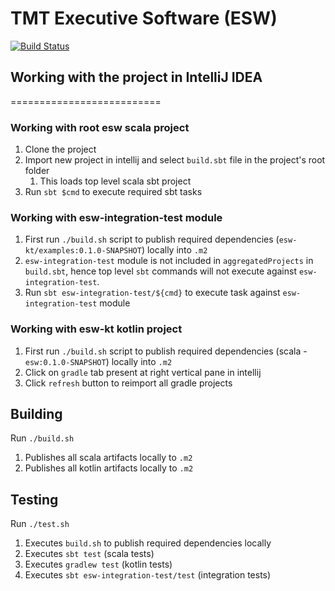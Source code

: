 TMT Executive Software (ESW)
=========================
[![Build Status](http://ec2-35-154-215-191.ap-south-1.compute.amazonaws.com:8080/job/esw-dev/badge/icon)](http://ec2-35-154-215-191.ap-south-1.compute.amazonaws.com:8080/job/esw-dev/)

## Working with the project in IntelliJ IDEA
==========================

### Working with root esw scala project
1. Clone the project
1. Import new project in intellij and select `build.sbt` file in the project's root folder
    1. This loads top level scala sbt project
1. Run `sbt $cmd` to execute required sbt tasks 

### Working with esw-integration-test module
1. First run `./build.sh` script to publish required dependencies (`esw-kt/examples:0.1.0-SNAPSHOT`) locally into `.m2`  
1. `esw-integration-test` module is not included in `aggregatedProjects` in `build.sbt`, hence top level `sbt` commands will not execute against `esw-integration-test`.
1. Run `sbt esw-integration-test/${cmd}` to execute task against `esw-integration-test` module

### Working with esw-kt kotlin project
1. First run `./build.sh` script to publish required dependencies (scala - `esw:0.1.0-SNAPSHOT`) locally into `.m2` 
1. Click on `gradle` tab present at right vertical pane in intellij
1. Click `refresh` button to reimport all gradle projects 

## Building
Run `./build.sh`
1. Publishes all scala artifacts locally to `.m2`
1. Publishes all kotlin artifacts locally to `.m2`

## Testing
Run `./test.sh`
1. Executes `build.sh` to publish required dependencies locally
1. Executes `sbt test` (scala tests)
1. Executes `gradlew test` (kotlin tests)
1. Executes `sbt esw-integration-test/test` (integration tests)
